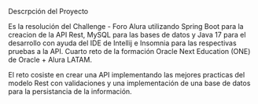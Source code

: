 Descrpción del Proyecto

Es la resolución del Challenge - Foro Alura utilizando Spring Boot para la creacion de la API Rest, MySQL para las bases de datos y Java 17 para el desarrollo con ayuda del IDE de Intellij e Insomnia para las respectivas pruebas a la API. Cuarto reto de la formación Oracle Next Education (ONE) de Oracle + Alura LATAM.

El reto cosiste en crear una API implementando las mejores practicas del modelo Rest con validaciones y una implementación de una base de datos para la persistancia de la información.
